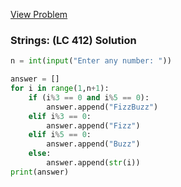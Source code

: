 [View Problem](https://leetcode.com/problems/isomorphic-strings?envType=problem-list-v2&envId=string)

### Strings: (LC 412) Solution
```python
n = int(input("Enter any number: "))

answer = []
for i in range(1,n+1):
    if (i%3 == 0 and i%5 == 0):
        answer.append("FizzBuzz")
    elif i%3 == 0:
        answer.append("Fizz")
    elif i%5 == 0:
        answer.append("Buzz")
    else:
        answer.append(str(i))
print(answer)

